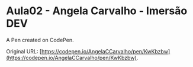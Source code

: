 # Aula02 - Angela Carvalho - Imersão DEV

A Pen created on CodePen.

Original URL: [https://codepen.io/AngelaCCarvalho/pen/KwKbzbw](https://codepen.io/AngelaCCarvalho/pen/KwKbzbw).

